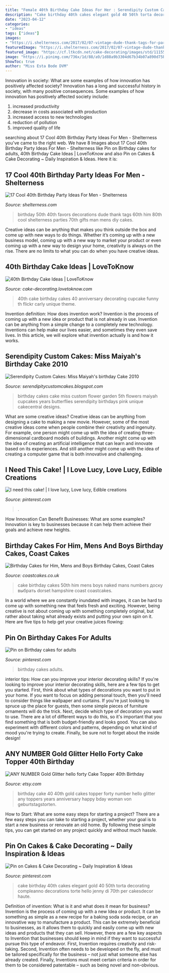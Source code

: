 ```yaml
---
title: "Female 40th Birthday Cake Ideas For Her : Serendipity Custom Cakes: Miss Maiyah&#039;s Birthday Cake 2010"
description: "Cake birthday 40th cakes elegant gold 40 50th torta decorating compleanno decorations torte hello jenny di 70th per cakesdecor haute"
date: "2023-04-12"
categories:
- "ideas"
tags: ["ideas"]
images:
- "https://i.shelterness.com/2017/02/07-vintage-dude-thank-tags-for-party-favors.jpg"
featuredImage: "https://i.shelterness.com/2017/02/07-vintage-dude-thank-tags-for-party-favors.jpg"
featured_image: "https://cf.ltkcdn.net/cake-decorating/images/std/111551-319x425-40thBirthdayCake.jpg"
image: "https://i.pinimg.com/736x/1d/88/a9/1d88a9b3304d67b34b07a890d75b00f5--th-birthday-cakes-birthday-ideas.jpg"
ShowToc: true
author: "Miss Esta Bode DVM"
---
```



Innovation in society: What are some examples of how innovation has positively affected society?
Innovation has a long and successful history in society, with many positive consequences. Some examples of how innovation has positively affected society include: 
1. increased productivity 
2. decrease in costs associated with production 
3. increased access to new technologies 
4. reduction of pollution 
5. improved quality of life 

	

		
searching about 17 Cool 40th Birthday Party Ideas For Men - Shelterness you've came to the right web. We have 8 Images about 17 Cool 40th Birthday Party Ideas For Men - Shelterness like Pin on Birthday cakes for adults, 40th Birthday Cake Ideas | LoveToKnow and also Pin on Cakes &amp; Cake Decorating ~ Daily Inspiration &amp; Ideas. Here it is:
		
    
## 17 Cool 40th Birthday Party Ideas For Men - Shelterness

<img loading=lazy src="https://i.shelterness.com/2017/02/07-vintage-dude-thank-tags-for-party-favors.jpg" onerror="this.onerror=null;this.src='https://tse3.mm.bing.net/th?id=OIP.Ne2XOytjrLigGekK1BxSpwHaJ4&amp;pid=15.1';" alt="17 Cool 40th Birthday Party Ideas For Men - Shelterness">

_Source: shelterness.com_

>birthday 50th 40th favors decorations dude thank tags 60th him 80th cool shelterness parties 70th gifts man mens diy cakes. 

	

Creative ideas can be anything that makes you think outside the box and come up with new ways to do things. Whether it’s coming up with a new business model, coming up with a new way to market your product or even coming up with a new way to design your home, creativity is always on the rise. There are no limits to what you can do when you have creative ideas.

    
## 40th Birthday Cake Ideas | LoveToKnow

<img loading=lazy src="https://cf.ltkcdn.net/cake-decorating/images/std/111551-319x425-40thBirthdayCake.jpg" onerror="this.onerror=null;this.src='https://tse3.mm.bing.net/th?id=OIP.laaoekMQ5oHRI1AZLXSg_AHaJ3&amp;pid=15.1';" alt="40th Birthday Cake Ideas | LoveToKnow">

_Source: cake-decorating.lovetoknow.com_

>40th cake birthday cakes 40 anniversary decorating cupcake funny th flickr carly unique theme. 

	

Invention definition: How does invention work?
Invention is the process of coming up with a new idea or product that is not already in use. Invention can be anything from a simple change to a completely new technology. Inventions can help make our lives easier, and sometimes they even save lives. In this article, we will explore what invention actually is and how it works.

    
## Serendipity Custom Cakes: Miss Maiyah&#039;s Birthday Cake 2010

<img loading=lazy src="http://4.bp.blogspot.com/-0kij1Rqqspg/TieNVtq2AcI/AAAAAAAAABQ/3Irmh7CUJzo/s1600/IMG_6402.JPG" onerror="this.onerror=null;this.src='https://tse4.mm.bing.net/th?id=OIP.EYr9qaSsjlfvDkqYQFQ-QAHaLG&amp;pid=15.1';" alt="Serendipity Custom Cakes: Miss Maiyah&#039;s birthday Cake 2010">

_Source: serendipitycustomcakes.blogspot.com_

>birthday cakes cake miss custom flower garden 5th flowers maiyah cupcakes years butterflies serendipity birthdays pink unique cakecentral designs. 

	

What are some creative ideas?
Creative ideas can be anything from designing a cake to making a new movie. However, some of the most creative ideas come when people combine their creativity and ingenuity. For example, one person might come up with the idea of creating three-dimensional cardboard models of buildings. Another might come up with the idea of creating an artificial intelligence that can learn and innovate based on its experiences. And still another might come up with the idea of creating a computer game that is both innovative and challenging.

    
## I Need This Cake! | I Love Lucy, Love Lucy, Edible Creations

<img loading=lazy src="https://i.pinimg.com/736x/48/dd/c8/48ddc84e977239cc0b3ce97fc4d90d4e--cake-design-birthday-ideas.jpg" onerror="this.onerror=null;this.src='https://tse2.mm.bing.net/th?id=OIP.sEXkDCIlhcPuXTIliv8RvQHaJ6&amp;pid=15.1';" alt="I need this cake! | I love lucy, Love lucy, Edible creations">

_Source: pinterest.com_

>. 

	

How Innovation Can Benefit Businesses: What are some examples?
Innovation is key to businesses because it can help them achieve their goals and achieve new heights.

    
## Birthday Cakes For Him, Mens And Boys Birthday Cakes, Coast Cakes

<img loading=lazy src="https://coastcakes.co.uk/wp-content/uploads/2013/11/cake-012s.jpg" onerror="this.onerror=null;this.src='https://tse2.mm.bing.net/th?id=OIP.VCAkI00L2WuU8qAabNNLtgHaK-&amp;pid=15.1';" alt="Birthday Cakes for Him, Mens and Boys Birthday Cakes, Coast Cakes">

_Source: coastcakes.co.uk_

>cake birthday cakes 50th him mens boys naked mans numbers доску выбрать dorset hampshire coast coastcakes. 

	

In a world where we are constantly inundated with images, it can be hard to come up with something new that feels fresh and exciting. However, being creative is not about coming up with something completely original, but rather about taking what already exists and putting your own spin on it. Here are five tips to help get your creative juices flowing:

    
## Pin On Birthday Cakes For Adults

<img loading=lazy src="https://i.pinimg.com/736x/1d/88/a9/1d88a9b3304d67b34b07a890d75b00f5--th-birthday-cakes-birthday-ideas.jpg" onerror="this.onerror=null;this.src='https://tse3.mm.bing.net/th?id=OIP.Zqz7VzJ8LU7FFIrpKHl2WQHaJd&amp;pid=15.1';" alt="Pin on Birthday cakes for adults">

_Source: pinterest.com_

>birthday cakes adults. 

	

interior tips: How can you improve your interior decorating skills?
If you're looking to improve your interior decorating skills, here are a few tips to get you started. First, think about what types of decorations you want to put in your home. If you want to focus on adding personal touch, then you'll need to consider things like wallpaper and curtains. If you're just looking to spruce up the place for guests, then some simple pieces of furniture ornaments will do the trick.
Next, decide which type of decoration you want to use. There are a lot of different ways to do this, so it's important that you find something that is both budget-friendly and looks good. You can also experiment with different colors and patterns, depending on what kind of mood you're trying to create. Finally, be sure not to forget about the inside design!

    
## ANY NUMBER Gold Glitter Hello Forty Cake Topper 40th Birthday

<img loading=lazy src="https://img.etsystatic.com/il/d787b0/1079494132/il_570xN.1079494132_ers0.jpg?version=1" onerror="this.onerror=null;this.src='https://tse3.mm.bing.net/th?id=OIP.n1gBKnzNn7Jnv8SJhGiaQwHaJ4&amp;pid=15.1';" alt="ANY NUMBER Gold Glitter hello forty Cake Topper 40th Birthday">

_Source: etsy.com_

>birthday cake 40 40th gold cakes topper forty number hello glitter any toppers years anniversary happy bday woman von geburtstagstorten. 

	

How to Start: What are some easy steps for starting a project?
There are a few easy steps you can take to starting a project, whether your goal is to start a new business or renovate an old home. By following these simple tips, you can get started on any project quickly and without much hassle.

    
## Pin On Cakes &amp; Cake Decorating ~ Daily Inspiration &amp; Ideas

<img loading=lazy src="https://i.pinimg.com/736x/f5/cb/11/f5cb113e43df5d35ee975376b59e12ca.jpg" onerror="this.onerror=null;this.src='https://tse2.mm.bing.net/th?id=OIP.fuZDwLzgus4mtXxQZRAs2gHaKZ&amp;pid=15.1';" alt="Pin on Cakes &amp; Cake Decorating ~ Daily Inspiration &amp; Ideas">

_Source: pinterest.com_

>cake birthday 40th cakes elegant gold 40 50th torta decorating compleanno decorations torte hello jenny di 70th per cakesdecor haute. 

	

Definition of invention: What is it and what does it mean for business?
Invention is the process of coming up with a new Idea or product. It can be something as simple as a new recipe for a baking soda soda recipe, or an innovative way to manufacture a product. This can be extremely beneficial to businesses, as it allows them to quickly and easily come up with new ideas and products that they can sell. However, there are a few key aspects to Invention that businesses should keep in mind if they want to successful pursue this type of endeavor. First, Invention requires creativity and risk-taking. Second, Invention often needs to be developed on the fly, and must be tailored specifically for the business – not just what someone else has already created. Finally, Inventions must meet certain criteria in order for them to be considered patentable – such as being novel and non-obvious.

